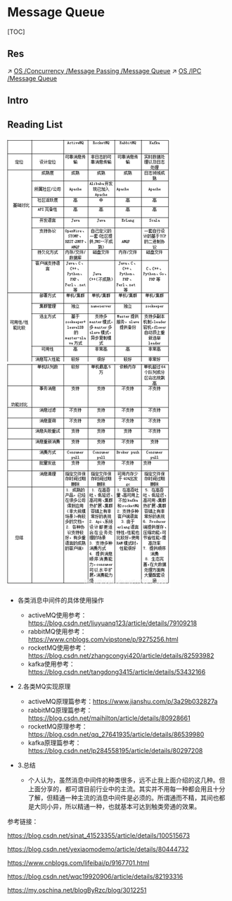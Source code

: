 # Message Queue

[TOC]



## Res
↗ [OS /Concurrency /Message Passing /Message Queue](../../../../../🔑%20CS%20Core/🧬%20Computer%20System/Operating%20System%20&%20OS%20Kernel%20(Theory%20Part)/OS%20Processes%20&%20Automata%20Management%20(CPU%20+%20Main%20Memory%20Resource)/Concurrency%20Control/⭐️%20System%20Level%20Concurrency%20Control%20Mechanism/Concurrency%20Control%20Programming%20Models/Message%20Passing/Message%20Queue/Message%20Queue.md)
↗ [OS /IPC /Message Queue](../../../../../🔑%20CS%20Core/🧬%20Computer%20System/Operating%20System%20&%20OS%20Kernel%20(Theory%20Part)/OS%20Processes%20&%20Automata%20Management%20(CPU%20+%20Main%20Memory%20Resource)/IPC%20(Inter%20Process%20Communication)/Message%20Passing/Message%20Queue/Message%20Queue.md)



## Intro




## Reading List 
[消息队列详解：ActiveMQ、RocketMQ、RabbitMQ、Kafka]: https://www.dingsky.com/article/20.html

![img](../../../../../../Assets/Pics/watermark,type_ZmFuZ3poZW5naGVpdGk,shadow_10,text_aHR0cHM6Ly9ibG9nLmNzZG4ubmV0L3l5MzM5NDUyNjg5,size_16,color_FFFFFF,t_70.png)

- 各类消息中间件的具体使用操作
  - activeMQ使用参考：https://blog.csdn.net/liuyuanq123/article/details/79109218
  - rabbitMQ使用参考：https://www.cnblogs.com/vipstone/p/9275256.html
  - rocketMQ使用参考：https://blog.csdn.net/zhangcongyi420/article/details/82593982
  - kafka使用参考：https://blog.csdn.net/tangdong3415/article/details/53432166

- 2.各类MQ实现原理
  - activeMQ原理篇参考：https://www.jianshu.com/p/3a29b032827a
  - rabbitMQ原理篇参考：https://blog.csdn.net/maihilton/article/details/80928661
  - rocketMQ原理参考：https://blog.csdn.net/qq_27641935/article/details/86539980
  - kafka原理篇参考：https://blog.csdn.net/lp284558195/article/details/80297208

- 3.总结
  - 个人认为，虽然消息中间件的种类很多，远不止我上面介绍的这几种。但上面分享的，都可谓目前行业中的主流。其实并不用每一种都会用且十分了解，但精通一种主流的消息中间件是必须的。所谓通而不精，其间也都是大同小异，所以精通一种，也就基本可达到触类旁通的效果。

参考链接：

https://blog.csdn.net/sinat_41523355/article/details/100515673

https://blog.csdn.net/yexiaomodemo/article/details/80444732

https://www.cnblogs.com/lifeibai/p/9167701.html

https://blog.csdn.net/wqc19920906/article/details/82193316

https://my.oschina.net/blogByRzc/blog/3012251



[面试官问你什么是消息队列？把这篇甩给他]: https://www.51cto.com/article/595020.html
[史上最强消息队列MQ万字图文总结]: https://mikechen.cc/7319.html


